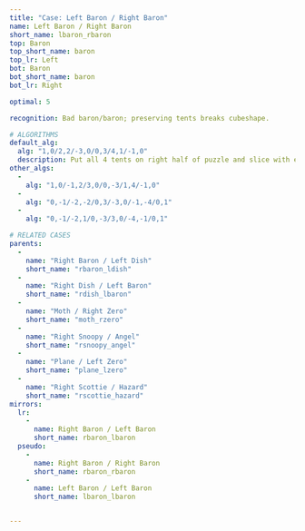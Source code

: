 ```yaml
---
title: "Case: Left Baron / Right Baron"
name: Left Baron / Right Baron
short_name: lbaron_rbaron
top: Baron
top_short_name: baron
top_lr: Left
bot: Baron
bot_short_name: baron
bot_lr: Right

optimal: 5

recognition: Bad baron/baron; preserving tents breaks cubeshape.

# ALGORITHMS
default_alg:
  alg: "1,0/2,2/-3,0/0,3/4,1/-1,0"
  description: Put all 4 tents on right half of puzzle and slice with either alignment into m2; goes to preserving baron/dish or preserving dish/baron.
other_algs:
  -
    alg: "1,0/-1,2/3,0/0,-3/1,4/-1,0"
  -
    alg: "0,-1/-2,-2/0,3/-3,0/-1,-4/0,1"
  -
    alg: "0,-1/-2,1/0,-3/3,0/-4,-1/0,1"

# RELATED CASES
parents:
  -
    name: "Right Baron / Left Dish"
    short_name: "rbaron_ldish"
  -
    name: "Right Dish / Left Baron"
    short_name: "rdish_lbaron"
  -
    name: "Moth / Right Zero"
    short_name: "moth_rzero"
  -
    name: "Right Snoopy / Angel"
    short_name: "rsnoopy_angel"
  -
    name: "Plane / Left Zero"
    short_name: "plane_lzero"
  -
    name: "Right Scottie / Hazard"
    short_name: "rscottie_hazard"
mirrors:
  lr:
    -
      name: Right Baron / Left Baron
      short_name: rbaron_lbaron
  pseudo:
    -
      name: Right Baron / Right Baron
      short_name: rbaron_rbaron
    -
      name: Left Baron / Left Baron
      short_name: lbaron_lbaron


---
```


